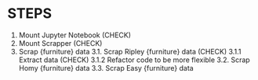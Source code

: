 # STEPS

1. Mount Jupyter Notebook (CHECK)
2. Mount Scrapper (CHECK)
3. Scrap {furniture} data
3.1. Scrap Ripley {furniture} data (CHECK)
3.1.1 Extract data (CHECK)
3.1.2 Refactor code to be more flexible
3.2. Scrap Homy {furniture} data
3.3. Scrap Easy {furniture} data